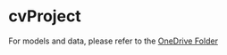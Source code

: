 # cvProject

For models and data, please refer to the [OneDrive Folder](https://iith-my.sharepoint.com/:f:/g/personal/co21btech11004_iith_ac_in/EiKuBfu8qvlKiWGDwPKSBkgBJW6jVpuKbjhJ0CVPd0BUzQ?e=rz7wuu)